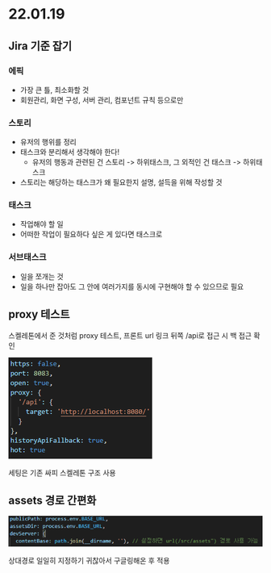 # 22.01.19

## Jira 기준 잡기

### 에픽

- 가장 큰 틀, 최소화할 것
- 회원관리, 화면 구성, 서버 관리, 컴포넌트 규칙 등으로만

### 스토리

- 유저의 행위를 정리
- 태스크와 분리해서 생각해야 한다!
  - 유저의 행동과 관련된 건 스토리 -> 하위태스크, 그 외적인 건 태스크 -> 하위태스크
- 스토리는 해당하는 태스크가 왜 필요한지 설명, 설득을 위해 작성할 것

### 태스크

- 작업해야 할 일
- 어떠한 작업이 필요하다 싶은 게 있다면 태스크로

### 서브태스크

- 일을 쪼개는 것
- 일을 하나만 잡아도 그 안에 여러가지를 동시에 구현해야 할 수 있으므로 필요



## proxy 테스트

스켈레톤에서 준 것처럼 proxy 테스트, 프론트 url 링크 뒤쪽 /api로 접근 시 백 접근 확인

![image-20220125205445504](README_0119.assets/image-20220125205445504.png)

세팅은 기존 싸피 스켈레톤 구조 사용



## assets 경로 간편화

![image-20220125205524633](README_0119.assets/image-20220125205524633.png)

상대경로 일일히 지정하기 귀찮아서 구글링해온 후 적용

